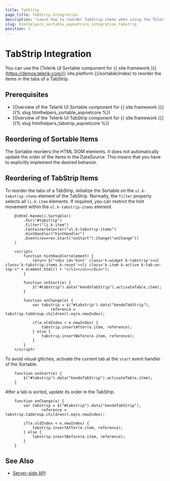 ```yaml
---
title: TabStrip
page_title: TabStrip Integration
description: "Learn how to reorder TabStrip items when using the Telerik UI Sortable component for {{ site.framework }}."
slug: htmlhelpers_sortable_aspnetcore_integration_tabstrip
position: 3
---
```


# TabStrip Integration

You can use the [Telerik UI Sortable component for {{ site.framework }}](https://demos.telerik.com/{{ site.platform }}/sortable/index) to reorder the items in the tabs of a TabStrip.

## Prerequisites

* [Overview of the Telerik UI Sortable component for {{ site.framework }}]({% slug htmlhelpers_sortable_aspnetcore %})
* [Overview of the Telerik UI TabStrip component for {{ site.framework }}]({% slug htmlhelpers_tabstrip_aspnetcore %})

## Reordering of Sortable Items

The Sortable reorders the HTML DOM elements. It does not automatically update the order of the items in the DataSource. This means that you have to explicitly implement the desired behavior.

## Reordering of TabStrip Items

To reorder the tabs of a TabStrip, initialize the Sortable on the `ul.k-tabstrip-items` element of the TabStrip. Normally, the `filter` property selects all `li.k-item` elements. If required, you can restrict the hint movement within the `ul.k-tabstrip-items` element.

```HtmlHelper
    @(Html.Kendo().Sortable()
        .For("#tabstrip")
        .Filter("li.k-item")
        .ContainerSelector("ul.k-tabstrip-items")
        .HintHandler("hintHandler")
        .Events(ev=>ev.Start("onStart").Change("onChange"))
    )

    <script>
        function hintHandler(element) {
            return $("<div id='hint' class='k-widget k-tabstrip'><ul class='k-tabstrip-items k-reset'><li class='k-item k-active k-tab-on-top'>" + element.html() + "</li></ul></div>");
        }

        function onStart(e) {
            $("#tabstrip").data("kendoTabStrip").activateTab(e.item);
        }

        function onChange(e) {
            var tabstrip = $("#tabstrip").data("kendoTabStrip"),
                    reference = tabstrip.tabGroup.children().eq(e.newIndex);

            if(e.oldIndex < e.newIndex) {
                tabstrip.insertAfter(e.item, reference);
            } else {
                tabstrip.insertBefore(e.item, reference);
            }
        }
    </script>
```

To avoid visual glitches, activate the current tab at the `start` event handler of the Sortable.

```
    function onStart(e) {
        $("#tabstrip").data("kendoTabStrip").activateTab(e.item);
    }
```

After a tab is sorted, update its order in the TabStrip.

```
    function onChange(e) {
        var tabstrip = $("#tabstrip").data("kendoTabStrip"),
                reference = tabstrip.tabGroup.children().eq(e.newIndex);

        if(e.oldIndex < e.newIndex) {
            tabstrip.insertAfter(e.item, reference);
        } else {
            tabstrip.insertBefore(e.item, reference);
        }
    }
```

## See Also

* [Server-side API](/api/sortable)
